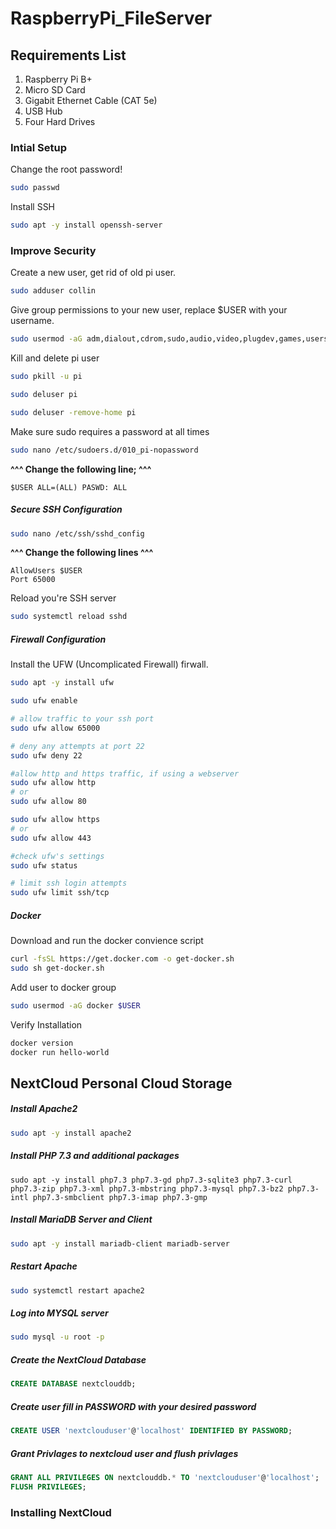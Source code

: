 # RaspberryPi_FileServer

## Requirements List
<ol>
  <li>Raspberry Pi B+</li>
  <li> Micro SD Card </li>
  <li> Gigabit Ethernet Cable (CAT 5e) </li>
  <li> USB Hub </li>
  <li> Four Hard Drives </li>
</ol>

### Intial Setup

Change the root password!
```bash
sudo passwd
```

Install SSH
```bash
sudo apt -y install openssh-server
```

### Improve Security
Create a new user, get rid of old pi user.
```bash
sudo adduser collin
```

Give group permissions to your new user, replace $USER with your username.
```bash
sudo usermod -aG adm,dialout,cdrom,sudo,audio,video,plugdev,games,users,input,netdev,gpio,i2c,spi $USER
```

Kill and delete pi user
```bash
sudo pkill -u pi

sudo deluser pi

sudo deluser -remove-home pi
```

Make sure sudo requires a password at all times
```bash
sudo nano /etc/sudoers.d/010_pi-nopassword
```
**^^^ Change the following line; ^^^**
```plain
$USER ALL=(ALL) PASWD: ALL
```

##### Secure SSH Configuration
```bash
sudo nano /etc/ssh/sshd_config 
```
**^^^ Change the following lines ^^^**
```plain
AllowUsers $USER
Port 65000
```

Reload you're SSH server
```bash
sudo systemctl reload sshd
```

##### Firewall Configuration
Install the UFW (Uncomplicated Firewall) firwall.
```bash
sudo apt -y install ufw

sudo ufw enable

# allow traffic to your ssh port
sudo ufw allow 65000

# deny any attempts at port 22
sudo ufw deny 22

#allow http and https traffic, if using a webserver
sudo ufw allow http
# or 
sudo ufw allow 80

sudo ufw allow https
# or
sudo ufw allow 443

#check ufw's settings
sudo ufw status

# limit ssh login attempts
sudo ufw limit ssh/tcp
```
##### Docker

Download and run the docker convience script
```bash
curl -fsSL https://get.docker.com -o get-docker.sh
sudo sh get-docker.sh
```
Add user to docker group 
```bash
sudo usermod -aG docker $USER
```

Verify Installation 
```bash
docker version
docker run hello-world
```

## NextCloud Personal Cloud Storage

##### Install Apache2
```bash
sudo apt -y install apache2
```

##### Install PHP 7.3 and additional packages
```
sudo apt -y install php7.3 php7.3-gd php7.3-sqlite3 php7.3-curl php7.3-zip php7.3-xml php7.3-mbstring php7.3-mysql php7.3-bz2 php7.3-intl php7.3-smbclient php7.3-imap php7.3-gmp
```

##### Install MariaDB Server and Client
```bash
sudo apt -y install mariadb-client mariadb-server
```

##### Restart Apache
```bash
sudo systemctl restart apache2
```

##### Log into MYSQL server
```bash
sudo mysql -u root -p
```

##### Create the NextCloud Database
```sql
CREATE DATABASE nextclouddb;
```

##### Create user fill in PASSWORD with your desired password
```sql
CREATE USER 'nextclouduser'@'localhost' IDENTIFIED BY PASSWORD;
```

##### Grant Privlages to nextcloud user and flush privlages
```sql
GRANT ALL PRIVILEGES ON nextclouddb.* TO 'nextclouduser'@'localhost';
FLUSH PRIVILEGES;
```

### Installing NextCloud

